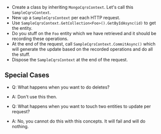  - Create a class by inheriting `MongoCqrsContext`. Let's call this `SampleCqrsContext`.
 - New up a `SampleCqrsContext` per each HTTP request.
 - Use `SampleCqrsContext.GetCollection<Foo>().GetByIdAsync(id)` to get the entity.
 - Do you stuff on the `Foo` entity which we have retrieved and it should be recording these operations.
 - At the end of the request, call `SampleCqrsContext.CommitAsync()` which will generate the update based on the recorded operations and do all the stuff.
 - Dispose the `SampleCqrsContext` at the end of the request.
 
## Special Cases
 
  - Q: What happens when you want to do deletes?
  - A: Don't use this then.
  
  - Q: What happens when you want to touch two entities to update per request?
  - A: No, you cannot do this with this concepts. It will fail and will do nothing.